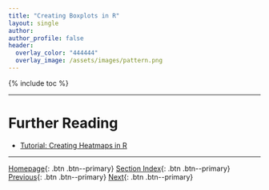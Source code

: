 ```yaml
---
title: "Creating Boxplots in R"
layout: single
author:
author_profile: false
header:
  overlay_color: "444444"
  overlay_image: /assets/images/pattern.png
---
```


{% include toc %}









___
# Further Reading
* [Tutorial: Creating Heatmaps in R](02C-3-rstudio-tutorial-heatmap-plot)


___

[Homepage](../index.md){: .btn  .btn--primary}
[Section Index](00-DataVisualization-LandingPage){: .btn  .btn--primary}
[Previous](02C-1-setting-up-rstudio){: .btn  .btn--primary}
[Next](02C-3-rstudio-tutorial-heatmap-plot){: .btn  .btn--primary}
